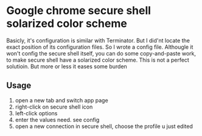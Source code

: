 # Google chrome secure shell solarized color scheme

Basicly, it's configuration is similar with Terminator. But I did'nt
locate the exact position of its configuration files. So I wrote a
config file. Althougle it won't config the secure shell itself, you
can do some copy-and-paste work, to make secure shell have a
solarized color scheme. This is not a perfect solutioin. But more
or less it eases some burden

## Usage

1. open a new tab and switch app page
2. right-click on secure shell icon
3. left-click options
4. enter the values need. see config
5. open a new connection in secure shell, choose the profile u just edited
